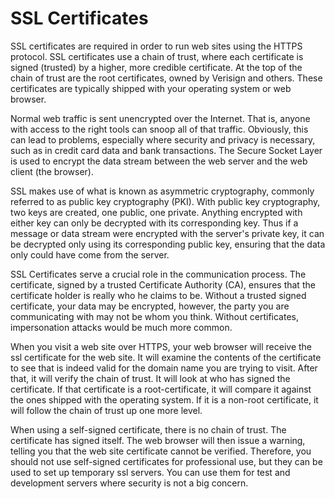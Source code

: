 # SSL Certificates

SSL certificates are required in order to run web sites using the HTTPS protocol. SSL certificates use a chain of trust, where each certificate is signed (trusted) by a higher, more credible certificate. At the top of the chain of trust are the root certificates, owned by Verisign and others. These certificates are typically shipped with your operating system or web browser.

Normal web traffic is sent unencrypted over the Internet. That is, anyone with access to the right tools can snoop all of that traffic. Obviously, this can lead to problems, especially where security and privacy is necessary, such as in credit card data and bank transactions. The Secure Socket Layer is used to encrypt the data stream between the web server and the web client (the browser).

SSL makes use of what is known as asymmetric cryptography, commonly referred to as public key cryptography (PKI). With public key cryptography, two keys are created, one public, one private. Anything encrypted with either key can only be decrypted with its corresponding key. Thus if a message or data stream were encrypted with the server's private key, it can be decrypted only using its corresponding public key, ensuring that the data only could have come from the server.

SSL Certificates serve a crucial role in the communication process. The certificate, signed by a trusted Certificate Authority (CA), ensures that the certificate holder is really who he claims to be. Without a trusted signed certificate, your data may be encrypted, however, the party you are communicating with may not be whom you think. Without certificates, impersonation attacks would be much more common.

When you visit a web site over HTTPS, your web browser will receive the ssl certificate for the web site. It will examine the contents of the certificate to see that is indeed valid for the domain name you are trying to visit. After that, it will verify the chain of trust. It will look at who has signed the certificate. If that certificate is a root-certificate, it will compare it against the ones shipped with the operating system. If it is a non-root certificate, it will follow the chain of trust up one more level.

When using a self-signed certificate, there is no chain of trust. The certificate has signed itself. The web browser will then issue a warning, telling you that the web site certificate cannot be verified. Therefore, you should not use self-signed certificates for professional use, but they can be used to set up temporary ssl servers. You can use them for test and development servers where security is not a big concern.